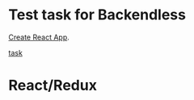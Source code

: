 # Test task for Backendless

[Create React App](https://github.com/facebook/create-react-app).

[task](https://docs.google.com/document/d/1czHZJbgmYivuV41LL9_40zYCfaRFuLLZYkYNa1Zlrt0/edit)

# React/Redux

